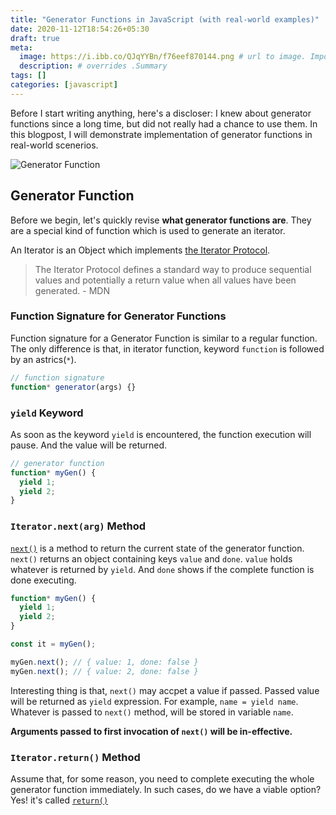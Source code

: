 ```yaml
---
title: "Generator Functions in JavaScript (with real-world examples)"
date: 2020-11-12T18:54:26+05:30
draft: true
meta:
  image: https://i.ibb.co/QJqYYBn/f76eef870144.png # url to image. Important for blog listing and seo
  description: # overrides .Summary
tags: []
categories: [javascript]
---
```


Before I start writing anything, here's a discloser: I knew about generator
functions since a long time, but did not really had a chance to use them. In
this blogpost, I will demonstrate implementation of generator functions in
real-world scenerios.

![Generator Function](https://i.ibb.co/QJqYYBn/f76eef870144.png)

## Generator Function

Before we begin, let's quickly revise **what generator functions are**. They are
a special kind of function which is used to generate an iterator.

An Iterator is an Object which implements [the Iterator Protocol](https://developer.mozilla.org/en-US/docs/Web/JavaScript/Reference/Iteration_protocols#The_iterator_protocol).

> The Iterator Protocol defines a standard way to produce sequential values and
> potentially a return value when all values have been generated.
> \- MDN

### Function Signature for Generator Functions

Function signature for a Generator Function is similar to a regular function.
The only difference is that, in iterator function, keyword `function` is
followed by an astrics(`*`).

```javascript
// function signature
function* generator(args) {}
```

### `yield` Keyword

As soon as the keyword `yield` is encountered, the function execution will
pause. And the value will be returned.

```javascript
// generator function
function* myGen() {
  yield 1;
  yield 2;
}
```

### `Iterator.next(arg)` Method

[`next()`](https://developer.mozilla.org/en-US/docs/Web/JavaScript/Reference/Global_Objects/Generator/next)
is a method to return the current state of the generator function.
`next()` returns an object containing keys `value` and `done`. `value` holds
whatever is returned by `yield`. And `done` shows if the complete function is
done executing.

```javascript
function* myGen() {
  yield 1;
  yield 2;
}

const it = myGen();

myGen.next(); // { value: 1, done: false }
myGen.next(); // { value: 2, done: false }
```

Interesting thing is that, `next()` may accpet a value if passed. Passed value
will be returned as `yield` expression. For example, `name = yield name`.
Whatever is passed to `next()` method, will be stored in variable `name`.

**Arguments passed to first invocation of `next()` will be in-effective.**

### `Iterator.return()` Method

Assume that, for some reason, you need to complete executing the whole generator
function immediately. In such cases, do we have a viable option? Yes! it's
called [`return()`](#)
